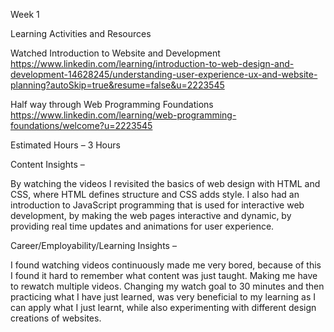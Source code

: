 Week 1 

Learning Activities and Resources

Watched Introduction to Website and Development
https://www.linkedin.com/learning/introduction-to-web-design-and-development-14628245/understanding-user-experience-ux-and-website-planning?autoSkip=true&resume=false&u=2223545

Half way through Web Programming Foundations
https://www.linkedin.com/learning/web-programming-foundations/welcome?u=2223545

Estimated Hours – 3 Hours

Content Insights – 

By watching the videos I revisited the basics of web design with HTML and CSS, where HTML defines structure and CSS adds style. I also had an introduction to JavaScript programming that is used for interactive web development, by making the web pages interactive and dynamic, by providing real time updates and animations for user experience.


Career/Employability/Learning Insights –

 I found watching videos continuously made me very bored, because of this I found it hard to remember what content was just taught. Making me have to rewatch multiple videos. Changing my watch goal to 30 minutes and then practicing what I have just learned, was very beneficial to my learning as I can apply what I just learnt, while also experimenting with different design creations of websites. 
